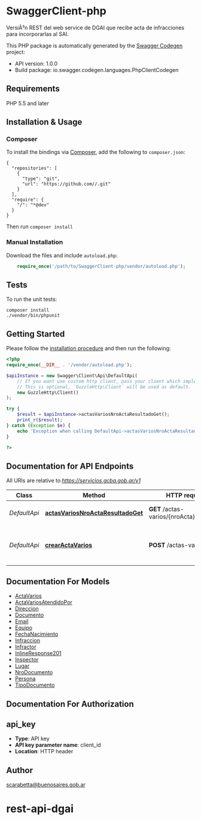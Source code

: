 # SwaggerClient-php
VersiÃ³n REST del web service de DGAI que recibe acta de infracciones para incorporarlas al SAI.

This PHP package is automatically generated by the [Swagger Codegen](https://github.com/swagger-api/swagger-codegen) project:

- API version: 1.0.0
- Build package: io.swagger.codegen.languages.PhpClientCodegen

## Requirements

PHP 5.5 and later

## Installation & Usage
### Composer

To install the bindings via [Composer](http://getcomposer.org/), add the following to `composer.json`:

```
{
  "repositories": [
    {
      "type": "git",
      "url": "https://github.com//.git"
    }
  ],
  "require": {
    "/": "*@dev"
  }
}
```

Then run `composer install`

### Manual Installation

Download the files and include `autoload.php`:

```php
    require_once('/path/to/SwaggerClient-php/vendor/autoload.php');
```

## Tests

To run the unit tests:

```
composer install
./vendor/bin/phpunit
```

## Getting Started

Please follow the [installation procedure](#installation--usage) and then run the following:

```php
<?php
require_once(__DIR__ . '/vendor/autoload.php');

$apiInstance = new Swagger\Client\Api\DefaultApi(
    // If you want use custom http client, pass your client which implements `GuzzleHttp\ClientInterface`.
    // This is optional, `GuzzleHttp\Client` will be used as default.
    new GuzzleHttp\Client()
);

try {
    $result = $apiInstance->actasVariosNroActaResultadoGet();
    print_r($result);
} catch (Exception $e) {
    echo 'Exception when calling DefaultApi->actasVariosNroActaResultadoGet: ', $e->getMessage(), PHP_EOL;
}

?>
```

## Documentation for API Endpoints

All URIs are relative to *https://servicios.gcba.gob.ar/v1*

Class | Method | HTTP request | Description
------------ | ------------- | ------------- | -------------
*DefaultApi* | [**actasVariosNroActaResultadoGet**](docs/Api/DefaultApi.md#actasvariosnroactaresultadoget) | **GET** /actas-varios/{nroActa}/resultado | Buscar resultado de envio
*DefaultApi* | [**crearActaVarios**](docs/Api/DefaultApi.md#crearactavarios) | **POST** /actas-varios | Crear nueva Acta de Infraccion (Varios)


## Documentation For Models

 - [ActaVarios](docs/Model/ActaVarios.md)
 - [ActaVariosAtendidoPor](docs/Model/ActaVariosAtendidoPor.md)
 - [Direccion](docs/Model/Direccion.md)
 - [Documento](docs/Model/Documento.md)
 - [Email](docs/Model/Email.md)
 - [Equipo](docs/Model/Equipo.md)
 - [FechaNacimiento](docs/Model/FechaNacimiento.md)
 - [Infraccion](docs/Model/Infraccion.md)
 - [Infractor](docs/Model/Infractor.md)
 - [InlineResponse201](docs/Model/InlineResponse201.md)
 - [Inspector](docs/Model/Inspector.md)
 - [Lugar](docs/Model/Lugar.md)
 - [NroDocumento](docs/Model/NroDocumento.md)
 - [Persona](docs/Model/Persona.md)
 - [TipoDocumento](docs/Model/TipoDocumento.md)


## Documentation For Authorization


## api_key

- **Type**: API key
- **API key parameter name**: client_id
- **Location**: HTTP header


## Author

scarabetta@buenosaires.gob.ar


# rest-api-dgai
